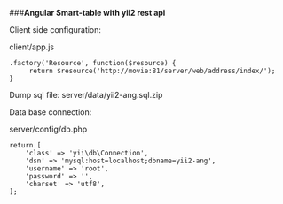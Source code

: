 
###**Angular Smart-table with yii2 rest api**



Client side configuration:

client/app.js
```
.factory('Resource', function($resource) {
     return $resource('http://movie:81/server/web/address/index/');
}
```
         
Dump sql file: server/data/yii2-ang.sql.zip

Data base connection:

server/config/db.php
```
return [
    'class' => 'yii\db\Connection',
    'dsn' => 'mysql:host=localhost;dbname=yii2-ang',
    'username' => 'root',
    'password' => '',
    'charset' => 'utf8',
];
```
